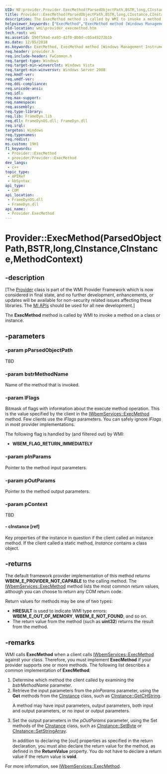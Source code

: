 ```yaml
---
UID: NF:provider.Provider.ExecMethod(ParsedObjectPath,BSTR,long,CInstance,CInstance,MethodContext)
title: Provider::ExecMethod(ParsedObjectPath,BSTR,long,CInstance,CInstance,MethodContext) (provider.h)
description: The ExecMethod method is called by WMI to invoke a method on a class or instance. (overload 2/2)
helpviewer_keywords: ["ExecMethod","ExecMethod method [Windows Management Instrumentation]","ExecMethod method [Windows Management Instrumentation]","Provider interface","Provider interface [Windows Management Instrumentation]","ExecMethod method","Provider.ExecMethod","Provider.ExecMethod(ParsedObjectPath","BSTR","long","CInstance","CInstance","MethodContext)","Provider::ExecMethod","Provider::ExecMethod(ParsedObjectPath","BSTR","long","CInstance","CInstance","MethodContext)","_hmm_provider_execmethod","provider/Provider::ExecMethod","wmi.provider_execmethod"]
old-location: wmi\provider_execmethod.htm
tech.root: wmi
ms.assetid: 590f59ad-ea93-42f0-8b0d-c05a49272b1b
ms.date: 12/05/2018
ms.keywords: ExecMethod, ExecMethod method [Windows Management Instrumentation], ExecMethod method [Windows Management Instrumentation],Provider interface, Provider interface [Windows Management Instrumentation],ExecMethod method, Provider.ExecMethod, Provider.ExecMethod(ParsedObjectPath,BSTR,long,CInstance,CInstance,MethodContext), Provider::ExecMethod, Provider::ExecMethod(ParsedObjectPath,BSTR,long,CInstance,CInstance,MethodContext), _hmm_provider_execmethod, provider/Provider::ExecMethod, wmi.provider_execmethod
req.header: provider.h
req.include-header: FwCommon.h
req.target-type: Windows
req.target-min-winverclnt: Windows Vista
req.target-min-winversvr: Windows Server 2008
req.kmdf-ver: 
req.umdf-ver: 
req.ddi-compliance: 
req.unicode-ansi: 
req.idl: 
req.max-support: 
req.namespace: 
req.assembly: 
req.type-library: 
req.lib: FrameDyn.lib
req.dll: FrameDynOS.dll; FrameDyn.dll
req.irql: 
targetos: Windows
req.typenames: 
req.redist: 
ms.custom: 19H1
f1_keywords:
 - Provider::ExecMethod
 - provider/Provider::ExecMethod
dev_langs:
 - c++
topic_type:
 - APIRef
 - kbSyntax
api_type:
 - COM
api_location:
 - FrameDynOS.dll
 - FrameDyn.dll
api_name:
 - Provider.ExecMethod
---
```


# Provider::ExecMethod(ParsedObjectPath,BSTR,long,CInstance,CInstance,MethodContext)


## -description

<p class="CCE_Message">[The <a href="/windows/desktop/api/provider/nl-provider-provider">Provider</a> class 
    is part of the WMI Provider Framework which is now considered in final state, and no further development, 
    enhancements, or updates will be available for non-security related issues affecting these libraries. The 
    <a href="/previous-versions/windows/desktop/wmi_v2/windows-management-infrastructure">MI APIs</a> should be used for all new 
    development.]

The <b>ExecMethod</b> method is called by WMI to invoke a method on a class or instance.

## -parameters

### -param pParsedObjectPath

TBD

### -param bstrMethodName

Name of the method that is invoked.

### -param lFlags

Bitmask of flags with information about the execute method operation. This is the value specified by the client in the <a href="/windows/desktop/api/wbemcli/nf-wbemcli-iwbemservices-execmethod">IWbemServices::ExecMethod</a> method. Few clients use the <i>lFlags</i> parameters. You can safely ignore <i>lFlags</i> in most provider implementations.

The following flag is handled by (and filtered out) by WMI:

<ul>
<li><b>WBEM_FLAG_RETURN_IMMEDIATELY</b></li>
</ul>

### -param pInParams

Pointer to the method input parameters.

### -param pOutParams

Pointer to the method output parameters.

### -param pContext

TBD




#### - cInstance [ref]

Key properties of the instance in question if the client called an instance method. If the client called a static method, <i>Instance</i> contains a class object.

## -returns

The default framework provider implementation of this method returns <b>WBEM_E_PROVIDER_NOT_CAPABLE</b> to the calling method. The <a href="/windows/desktop/api/wbemcli/nf-wbemcli-iwbemservices-execmethod">IWbemServices::ExecMethod</a> method lists the most common return values, although you can choose to return any COM return code.

Return values for methods may be one of two types:

<ul>
<li><b>HRESULT</b> is used to indicate WMI type errors: <b>WBEM_E_OUT_OF_MEMORY</b>, <b>WBEM_E_NOT_FOUND</b>, and so on.</li>
<li>The return value from the method (such as <b>uint32</b>) returns the result from the method.</li>
</ul>

## -remarks

WMI calls <b>ExecMethod</b> when a client calls <a href="/windows/desktop/api/wbemcli/nf-wbemcli-iwbemservices-execmethod">IWbemServices::ExecMethod</a> against your class. Therefore, you must implement <b>ExecMethod</b> if your provider supports one or more methods. The following list describes a common implementation of <b>ExecMethod</b>:

<ol>
<li>Determine which method the client called by examining the <i>bstrMethodName</i> parameter.</li>
<li>
Retrieve the input parameters from the <i>pInParams</i> parameter, using the <b>Get</b> methods from the <a href="/windows/desktop/api/instance/nl-instance-cinstance">CInstance</a> class, such as <a href="/windows/desktop/api/instance/nf-instance-cinstance-getchstring">CInstance::GetCHString</a>.

A method may have input parameters, output parameters, both input and output parameters, or no input or output parameters.

</li>
<li>
Set the output parameters in the <i>pOutParams</i> parameter, using the Set methods of the <a href="/windows/desktop/api/instance/nl-instance-cinstance">CInstance</a> class, such as <a href="/windows/desktop/api/instance/nf-instance-cinstance-setbyte">CInstance::SetByte</a> or <a href="/windows/desktop/api/instance/nf-instance-cinstance-setstringarray">CInstance::SetStringArray</a>.

In addition to declaring the [out] properties as specified in the return declaration, you must also declare the return value for the method, as defined in the <b>ReturnValue</b> property. You do not have to declare a return value if the return value is <b>void</b>.

</li>
</ol>
For more information, see <a href="/windows/desktop/api/wbemcli/nf-wbemcli-iwbemservices-execmethod">IWbemServices::ExecMethod</a>.
